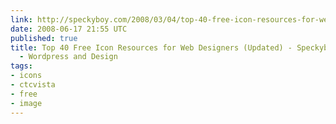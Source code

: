 ```yaml
---
link: http://speckyboy.com/2008/03/04/top-40-free-icon-resources-for-web-designers-updated-speckyboy/
date: 2008-06-17 21:55 UTC
published: true
title: Top 40 Free Icon Resources for Web Designers (Updated) - Speckyboy | Speckyboy
  - Wordpress and Design
tags:
- icons
- ctcvista
- free
- image
---
```



